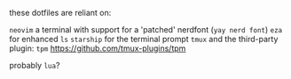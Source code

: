 these dotfiles are reliant on:

`neovim`
a terminal with support for a 'patched' nerdfont (`yay nerd font`)
`eza` for enhanced `ls` 
`starship` for the terminal prompt
`tmux` and the third-party plugin:
	`tpm` https://github.com/tmux-plugins/tpm


probably `lua`?